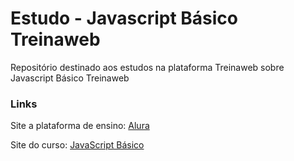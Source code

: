 # Estudo -  Javascript Básico Treinaweb
Repositório destinado aos estudos na plataforma Treinaweb sobre Javascript Básico Treinaweb

### Links
Site a plataforma de ensino: [Alura](https://www.trewinaweb.com.br/)

Site do curso: [JavaScript Básico](https://www.treinaweb.com.br/curso/javascript-basico)
